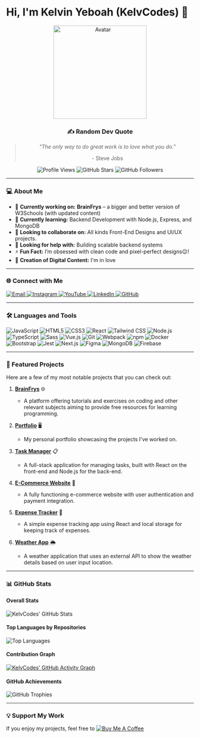 # Hi, I'm Kelvin Yeboah (KelvCodes) 👋  

<div align="center">
  <img src="https://octodex.github.com/images/filmtocat.png" alt="Avatar" width="250"/>
  <h3>✍️ Random Dev Quote</h3>
  <blockquote>
    <p><i>"The only way to do great work is to love what you do."</i></p>
    <footer>- Steve Jobs</footer>
  </blockquote>
  <div>
    <img src="https://komarev.com/ghpvc/?username=KelvCodes&style=for-the-badge&color=brightgreen" alt="Profile Views" />
    <img src="https://img.shields.io/github/stars/KelvCodes?style=for-the-badge&color=blue" alt="GitHub Stars" />
    <img src="https://img.shields.io/github/followers/KelvCodes?style=for-the-badge&color=orange" alt="GitHub Followers" />
  </div>
</div>

---

### 💻 About Me  
- 🔭 **Currently working on:** **BrainFrys** – a bigger and better version of W3Schools (with updated content)
- 🌱 **Currently learning:** Backend Development with Node.js, Express, and MongoDB  
- 👯 **Looking to collaborate on:** All kinds Front-End Designs and UI/UX projects.
- 🤝 **Looking for help with:** Building scalable backend systems  
- ⚡ **Fun Fact:** I’m obsessed with clean code and pixel-perfect designs😉!
- 🎥 **Creation of Digital Content:**
I'm in love
---

### 🌐 Connect with Me  
<div>
  <a href="mailto:onlykelvin06@gmail.com">
    <img src="https://img.shields.io/badge/Email-4285F4?style=for-the-badge&logo=gmail&logoColor=white" alt="Email" />
  </a>
  <a href="https://www.instagram.com/_.yo.kelvin/">
    <img src="https://img.shields.io/badge/Instagram-E4405F?style=for-the-badge&logo=instagram&logoColor=white" alt="Instagram" />
  </a>
  <a href="https://www.youtube.com/@TechTutor_Tv?sub_confirmation=1">
    <img src="https://img.shields.io/badge/YouTube-FF0000?style=for-the-badge&logo=youtube&logoColor=white" alt="YouTube" />
  </a>
  <a href = "https://www.linkedin.com/in/kelvin-agyare-yeboah-6728a7301?utm_source=share&utm_campaign=share_via&utm_content=profile&utm_medium=android_app">
    <img src="https://img.shields.io/badge/LinkedIn-0077B5?style=for-the-badge&logo=linkedin&logoColor=white" alt="LinkedIn" />
  </a>
  <a href="https://github.com/KelvCodes">
    <img src="https://img.shields.io/badge/GitHub-181717?style=for-the-badge&logo=github&logoColor=white" alt="GitHub" />
  </a>
</div>  

---

### 🛠 Languages and Tools  
<div>
  <img src="https://img.shields.io/badge/JavaScript-F7DF1E?style=for-the-badge&logo=javascript&logoColor=black" alt="JavaScript" />
  <img src="https://img.shields.io/badge/HTML5-E34F26?style=for-the-badge&logo=html5&logoColor=white" alt="HTML5" />
  <img src="https://img.shields.io/badge/CSS3-1572B6?style=for-the-badge&logo=css3&logoColor=white" alt="CSS3" />
  <img src="https://img.shields.io/badge/React-61DAFB?style=for-the-badge&logo=react&logoColor=black" alt="React" />
  <img src="https://img.shields.io/badge/Tailwind_CSS-38B2AC?style=for-the-badge&logo=tailwind-css&logoColor=white" alt="Tailwind CSS" />
  <img src="https://img.shields.io/badge/Node.js-339933?style=for-the-badge&logo=node.js&logoColor=white" alt="Node.js" />
  <img src="https://img.shields.io/badge/TypeScript-3178C6?style=for-the-badge&logo=typescript&logoColor=white" alt="TypeScript" />
  <img src="https://img.shields.io/badge/Sass-CB6492?style=for-the-badge&logo=sass&logoColor=white" alt="Sass" />
  <img src="https://img.shields.io/badge/Vue.js-4FC08D?style=for-the-badge&logo=vue.js&logoColor=white" alt="Vue.js" />
  <img src="https://img.shields.io/badge/Git-F05032?style=for-the-badge&logo=git&logoColor=white" alt="Git" />
  <img src="https://img.shields.io/badge/Webpack-8DD6F9?style=for-the-badge&logo=webpack&logoColor=black" alt="Webpack" />
  <img src="https://img.shields.io/badge/npm-CB3837?style=for-the-badge&logo=npm&logoColor=white" alt="npm" />
  <img src="https://img.shields.io/badge/Docker-2496ED?style=for-the-badge&logo=docker&logoColor=white" alt="Docker" />
  <img src="https://img.shields.io/badge/Bootstrap-7952B3?style=for-the-badge&logo=bootstrap&logoColor=white" alt="Bootstrap" />
  <img src="https://img.shields.io/badge/Jest-C21325?style=for-the-badge&logo=jest&logoColor=white" alt="Jest" />
  <img src="https://img.shields.io/badge/Next.js-000000?style=for-the-badge&logo=next.js&logoColor=white" alt="Next.js" />
  <img src="https://img.shields.io/badge/Figma-F24E1E?style=for-the-badge&logo=figma&logoColor=white" alt="Figma" />
  <img src="https://img.shields.io/badge/MongoDB-47A248?style=for-the-badge&logo=mongodb&logoColor=white" alt="MongoDB" />
  <img src="https://img.shields.io/badge/Firebase-FFCA28?style=for-the-badge&logo=firebase&logoColor=white" alt="Firebase" />
</div>  

---

### 🚀 Featured Projects  
Here are a few of my most notable projects that you can check out:

1. **[BrainFrys](https://github.com/KelvCodes/BrainFrys)** 🌐  
   - A platform offering tutorials and exercises on coding and other relevant subjects aiming to provide free resources for learning programming.

2. **[Portfolio](https://github.com/KelvCodes/Portfolio)** 🖥️  
   - My personal portfolio showcasing the projects I've worked on.

3. **[Task Manager](https://listnest.netlify.app/)** 📋  
   - A full-stack application for managing tasks, built with React on the front-end and Node.js for the back-end.

4. **[E-Commerce Website](https://github.com/KelvCodes/E-Commerce-Site)** 🛒  
   - A fully functioning e-commerce website with user authentication and payment integration.

5. **[Expense Tracker](https://github.com/KelvCodes/Expense-Tracker)** 💸  
   - A simple expense tracking app using React and local storage for keeping track of expenses.

6. **[Weather App](https://weather-genie-site.netlify.app/
)** 🌦️  
   - A weather application that uses an external API to show the weather details based on user input location.

---

### 📊 GitHub Stats  

#### Overall Stats  
![KelvCodes' GitHub Stats](https://github-readme-stats.vercel.app/api?username=KelvCodes&show_icons=true&theme=radical&count_private=true)  

#### Top Languages by Repositories  
![Top Languages](https://github-readme-stats.vercel.app/api/top-langs/?username=KelvCodes&layout=compact&theme=radical)  

#### Contribution Graph  
[![KelvCodes' GitHub Activity Graph](https://github-readme-activity-graph.vercel.app/graph?username=KelvCodes&theme=radical)](https://github.com/ashutosh00710/github-readme-activity-graph)  

#### GitHub Achievements  
![GitHub Trophies](https://github-profile-trophy.vercel.app/?username=KelvCodes&theme=radical&row=2&column=4)

---

### 💡 Support My Work  
If you enjoy my projects, feel free to [![Buy Me A Coffee](https://img.shields.io/badge/Buy%20Me%20A%20Coffee-%F0%9F%8C%8D-yellow?style=for-the-badge&logo=buy-me-a-coffee&logoColor=black)](https://www.buymeacoffee.com/kelvcodes) 
